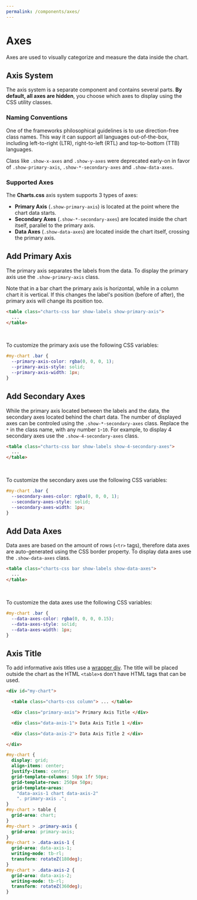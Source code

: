 ```yaml
---
permalink: /components/axes/
---
```


# Axes

Axes are used to visually categorize and measure the data inside the chart.

## Axis System

The axis system is a separate component and contains several parts. **By default, all axes are hidden**, you choose which axes to display using the CSS utility classes.

### Naming Conventions

One of the frameworks philosophical guidelines is to use direction-free class names. This way it can support all languages out-of-the-box, including left-to-right (LTR), right-to-left (RTL) and top-to-bottom (TTB) languages.

Class like `.show-x-axes` and `.show-y-axes` were deprecated early-on in favor of `.show-primary-axis`, `.show-*-secondary-axes` and `.show-data-axes`. 

### Supported Axes

The **Charts.css** axis system supports 3 types of axes:

* **Primary Axis** (`.show-primary-axis`) is located at the point where the chart data starts.
* **Secondary Axes** (`.show-*-secondary-axes`) are located inside the chart itself, parallel to the primary axis.
* **Data Axes** (`.show-data-axes`) are located inside the chart itself, crossing the primary axis.

## Add Primary Axis

The primary axis separates the labels from the data. To display the primary axis use the `.show-primary-axis` class.

Note that in a bar chart the primary axis is horizontal, while in a column chart it is vertical. If this changes the label's position (before of after), the primary axis will change its position too.

```html
<table class="charts-css bar show-labels show-primary-axis">
  ...
</table>
```

<v-row>

<code-example code-example-id="axes-example-1">
<template v-slot:css-code>
#axes-example-1 {
  width: 100%;
  max-width: 300px;
  margin: 0 auto;
}
#axes-example-1 .column tbody {
  aspect-ratio: 4 / 3;
}
</template>
<template v-slot:html-code>
<div id="axes-example-1">
  <table class="charts-css column show-labels show-primary-axis">
    <caption> Axes Example #1 </caption>
    <thead>
      <tr>
        <th scope="col"> Year </th>
        <th scope="col"> Progress </th>
      </tr>
    </thead>
    <tbody>
      <tr>
        <th scope="row"> 2016 </th>
        <td style="--size: 0.2"> </td>
      </tr>
      <tr>
        <th scope="row"> 2017 </th>
        <td style="--size: 0.4"> </td>
      </tr>
      <tr>
        <th scope="row"> 2018 </th>
        <td style="--size: 0.6"> </td>
      </tr>
      <tr>
        <th scope="row"> 2019 </th>
        <td style="--size: 0.8"> </td>
      </tr>
      <tr>
        <th scope="row"> 2020 </th>
        <td style="--size: 1"> </td>
      </tr>
    </tbody>
  </table>
</div>
</template>
</code-example>

<code-example code-example-id="axes-example-2">
<template v-slot:css-code>
#axes-example-2 {
  width: 100%;
  max-width: 300px;
  margin: 0 auto;
}
#axes-example-2 .column tbody {
  aspect-ratio: 4 / 3;
}
</template>
<template v-slot:html-code>
<div id="axes-example-2">
  <table class="charts-css column show-labels show-primary-axis reverse">
    <caption> Axes Example #2 </caption>
    <thead>
      <tr>
        <th scope="col"> Year </th>
        <th scope="col"> Progress </th>
      </tr>
    </thead>
    <tbody>
      <tr>
        <th scope="row"> 2016 </th>
        <td style="--size: 0.2"> </td>
      </tr>
      <tr>
        <th scope="row"> 2017 </th>
        <td style="--size: 0.4"> </td>
      </tr>
      <tr>
        <th scope="row"> 2018 </th>
        <td style="--size: 0.6"> </td>
      </tr>
      <tr>
        <th scope="row"> 2019 </th>
        <td style="--size: 0.8"> </td>
      </tr>
      <tr>
        <th scope="row"> 2020 </th>
        <td style="--size: 1"> </td>
      </tr>
    </tbody>
  </table>
</div>
</template>
</code-example>

</v-row>

<br>

<v-row>

<code-example code-example-id="axes-example-3">
<template v-slot:css-code>
#axes-example-3 {
  width: 100%;
  max-width: 300px;
  margin: 0 auto;
}
#axes-example-3 .bar tbody {
  aspect-ratio: 4 / 3;
}
</template>
<template v-slot:html-code>
<div id="axes-example-3">
  <table class="charts-css bar show-labels show-primary-axis">
    <caption> Axes Example #3 </caption>
    <thead>
      <tr>
        <th scope="col"> Year </th>
        <th scope="col"> Progress </th>
      </tr>
    </thead>
    <tbody>
      <tr>
        <th scope="row"> 2016 </th>
        <td style="--size: 0.2"> </td>
      </tr>
      <tr>
        <th scope="row"> 2017 </th>
        <td style="--size: 0.4"> </td>
      </tr>
      <tr>
        <th scope="row"> 2018 </th>
        <td style="--size: 0.6"> </td>
      </tr>
      <tr>
        <th scope="row"> 2019 </th>
        <td style="--size: 0.8"> </td>
      </tr>
      <tr>
        <th scope="row"> 2020 </th>
        <td style="--size: 1"> </td>
      </tr>
    </tbody>
  </table>
</div>
</template>
</code-example>

<code-example code-example-id="axes-example-4">
<template v-slot:css-code>
#axes-example-4 {
  width: 100%;
  max-width: 300px;
  margin: 0 auto;
}
#axes-example-4 .bar tbody {
  aspect-ratio: 4 / 3;
}
</template>
<template v-slot:html-code>
<div id="axes-example-4">
  <table class="charts-css bar show-labels show-primary-axis reverse">
    <caption> Axes Example #4 </caption>
    <thead>
      <tr>
        <th scope="col"> Year </th>
        <th scope="col"> Progress </th>
      </tr>
    </thead>
    <tbody>
      <tr>
        <th scope="row"> 2016 </th>
        <td style="--size: 0.2"> </td>
      </tr>
      <tr>
        <th scope="row"> 2017 </th>
        <td style="--size: 0.4"> </td>
      </tr>
      <tr>
        <th scope="row"> 2018 </th>
        <td style="--size: 0.6"> </td>
      </tr>
      <tr>
        <th scope="row"> 2019 </th>
        <td style="--size: 0.8"> </td>
      </tr>
      <tr>
        <th scope="row"> 2020 </th>
        <td style="--size: 1"> </td>
      </tr>
    </tbody>
  </table>
</div>
</template>
</code-example>

</v-row>

To customize the primary axis use the following CSS variables:

```css
#my-chart .bar {
  --primary-axis-color: rgba(0, 0, 0, 1);
  --primary-axis-style: solid;
  --primary-axis-width: 1px;
}
```

## Add Secondary Axes

While the primary axis located between the labels and the data, the secondary axes located behind the chart data. The number of displayed axes can be controled using the `.show-*-secondary-axes` class. Replace the `*` in the class name, with any number `1`-`10`. For example, to display 4 secondary axes use the `.show-4-secondary-axes` class.

```html
<table class="charts-css bar show-labels show-4-secondary-axes">
  ...
</table>
```

<v-row>

<code-example code-example-id="axes-example-5">
<template v-slot:css-code>
#axes-example-5 {
  width: 100%;
  max-width: 300px;
  margin: 0 auto;
}
#axes-example-5 .column tbody {
  aspect-ratio: 4 / 3;
}
</template>
<template v-slot:html-code>
<div id="axes-example-5">
  <table class="charts-css column show-labels show-primary-axis show-2-secondary-axes">
    <caption> Axes Example #5 </caption>
    <thead>
      <tr>
        <th scope="col"> Year </th>
        <th scope="col"> Progress </th>
      </tr>
    </thead>
    <tbody>
      <tr>
        <th scope="row"> 2016 </th>
        <td style="--size: 0.2"> </td>
      </tr>
      <tr>
        <th scope="row"> 2017 </th>
        <td style="--size: 0.4"> </td>
      </tr>
      <tr>
        <th scope="row"> 2018 </th>
        <td style="--size: 0.2"> </td>
      </tr>
      <tr>
        <th scope="row"> 2019 </th>
        <td style="--size: 0.6"> </td>
      </tr>
      <tr>
        <th scope="row"> 2020 </th>
        <td style="--size: 0.4"> </td>
      </tr>
    </tbody>
  </table>
</div>
</template>
</code-example>

<code-example code-example-id="axes-example-6">
<template v-slot:css-code>
#axes-example-6 {
  width: 100%;
  max-width: 300px;
  margin: 0 auto;
}
#axes-example-6 .column tbody {
  aspect-ratio: 4 / 3;
}
</template>
<template v-slot:html-code>
<div id="axes-example-6">
  <table class="charts-css column show-labels show-primary-axis show-6-secondary-axes reverse">
    <caption> Axes Example #6 </caption>
    <thead>
      <tr>
        <th scope="col"> Year </th>
        <th scope="col"> Progress </th>
      </tr>
    </thead>
    <tbody>
      <tr>
        <th scope="row"> 2016 </th>
        <td style="--size: 0.5"> </td>
      </tr>
      <tr>
        <th scope="row"> 2017 </th>
        <td style="--size: 0.16"> </td>
      </tr>
      <tr>
        <th scope="row"> 2018 </th>
        <td style="--size: 0.33"> </td>
      </tr>
      <tr>
        <th scope="row"> 2019 </th>
        <td style="--size: 0.07"> </td>
      </tr>
      <tr>
        <th scope="row"> 2020 </th>
        <td style="--size: 0.67"> </td>
      </tr>
    </tbody>
  </table>
</div>
</template>
</code-example>

</v-row>

<br>

<v-row>

<code-example code-example-id="axes-example-7">
<template v-slot:css-code>
#axes-example-7 {
  width: 100%;
  max-width: 300px;
  margin: 0 auto;
}
#axes-example-7 .bar tbody {
  aspect-ratio: 4 / 3;
}
</template>
<template v-slot:html-code>
<div id="axes-example-7">
  <table class="charts-css bar show-labels show-primary-axis show-4-secondary-axes">
    <caption> Axes Example #7 </caption>
    <thead>
      <tr>
        <th scope="col"> Year </th>
        <th scope="col"> Progress </th>
      </tr>
    </thead>
    <tbody>
      <tr>
        <th scope="row"> 2016 </th>
        <td style="--size: 0.25"> </td>
      </tr>
      <tr>
        <th scope="row"> 2017 </th>
        <td style="--size: 0.5"> </td>
      </tr>
      <tr>
        <th scope="row"> 2018 </th>
        <td style="--size: 0.125"> </td>
      </tr>
      <tr>
        <th scope="row"> 2019 </th>
        <td style="--size: 0.75"> </td>
      </tr>
      <tr>
        <th scope="row"> 2020 </th>
        <td style="--size: 0.25"> </td>
      </tr>
    </tbody>
  </table>
</div>
</template>
</code-example>

<code-example code-example-id="axes-example-8">
<template v-slot:css-code>
#axes-example-8 {
  width: 100%;
  max-width: 300px;
  margin: 0 auto;
}
#axes-example-8 .bar tbody {
  aspect-ratio: 4 / 3;
}
</template>
<template v-slot:html-code>
<div id="axes-example-8">
  <table class="charts-css bar show-labels show-primary-axis show-10-secondary-axes reverse">
    <caption> Axes Example #8 </caption>
    <thead>
      <tr>
        <th scope="col"> Year </th>
        <th scope="col"> Progress </th>
      </tr>
    </thead>
    <tbody>
      <tr>
        <th scope="row"> 2016 </th>
        <td style="--size: 0.2"> </td>
      </tr>
      <tr>
        <th scope="row"> 2017 </th>
        <td style="--size: 0.8"> </td>
      </tr>
      <tr>
        <th scope="row"> 2018 </th>
        <td style="--size: 0.4"> </td>
      </tr>
      <tr>
        <th scope="row"> 2019 </th>
        <td style="--size: 0.6"> </td>
      </tr>
      <tr>
        <th scope="row"> 2020 </th>
        <td style="--size: 0.2"> </td>
      </tr>
    </tbody>
  </table>
</div>
</template>
</code-example>

</v-row>

To customize the secondary axes use the following CSS variables:

```css
#my-chart .bar {
  --secondary-axes-color: rgba(0, 0, 0, 1);
  --secondary-axes-style: solid;
  --secondary-axes-width: 1px;
}
```

## Add Data Axes

Data axes are based on the amount of rows (`<tr>` tags), therefore data axes are auto-generated using the CSS border property. To display data axes use the `.show-data-axes` class.

```html
<table class="charts-css bar show-labels show-data-axes">
  ...
</table>
```

<v-row>

<code-example code-example-id="axes-example-9">
<template v-slot:css-code>
#axes-example-9 {
  width: 100%;
  max-width: 300px;
  margin: 0 auto;
}
#axes-example-9 .column tbody {
  aspect-ratio: 4 / 3;
}
</template>
<template v-slot:html-code>
<div id="axes-example-9">
  <table class="charts-css column show-labels show-primary-axis show-4-secondary-axes show-data-axes">
    <caption> Axes Example #9 </caption>
    <thead>
      <tr>
        <th scope="col"> Year </th>
        <th scope="col"> Progress </th>
      </tr>
    </thead>
    <tbody>
      <tr>
        <th scope="row"> 2016 </th>
        <td style="--size: 0.2"> </td>
      </tr>
      <tr>
        <th scope="row"> 2017 </th>
        <td style="--size: 0.4"> </td>
      </tr>
      <tr>
        <th scope="row"> 2018 </th>
        <td style="--size: 0.2"> </td>
      </tr>
      <tr>
        <th scope="row"> 2019 </th>
        <td style="--size: 0.6"> </td>
      </tr>
      <tr>
        <th scope="row"> 2020 </th>
        <td style="--size: 0.4"> </td>
      </tr>
    </tbody>
  </table>
</div>
</template>
</code-example>

<code-example code-example-id="axes-example-10">
<template v-slot:css-code>
#axes-example-10 {
  width: 100%;
  max-width: 300px;
  margin: 0 auto;
}
#axes-example-10 .column tbody {
  aspect-ratio: 4 / 3;
}
</template>
<template v-slot:html-code>
<div id="axes-example-10">
  <table class="charts-css column show-labels show-primary-axis show-4-secondary-axes show-data-axes reverse">
    <caption> Axes Example #10 </caption>
    <thead>
      <tr>
        <th scope="col"> Year </th>
        <th scope="col"> Progress </th>
      </tr>
    </thead>
    <tbody>
      <tr>
        <th scope="row"> 2016 </th>
        <td style="--size: 0.5"> </td>
      </tr>
      <tr>
        <th scope="row"> 2017 </th>
        <td style="--size: 0.16"> </td>
      </tr>
      <tr>
        <th scope="row"> 2018 </th>
        <td style="--size: 0.33"> </td>
      </tr>
      <tr>
        <th scope="row"> 2019 </th>
        <td style="--size: 0.07"> </td>
      </tr>
      <tr>
        <th scope="row"> 2020 </th>
        <td style="--size: 0.67"> </td>
      </tr>
    </tbody>
  </table>
</div>
</template>
</code-example>

</v-row>

<br>

<v-row>

<code-example code-example-id="axes-example-11">
<template v-slot:css-code>
#axes-example-11 {
  width: 100%;
  max-width: 300px;
  margin: 0 auto;
}
#axes-example-11 .bar tbody {
  aspect-ratio: 4 / 3;
}
</template>
<template v-slot:html-code>
<div id="axes-example-11">
  <table class="charts-css bar show-labels show-primary-axis show-4-secondary-axes show-data-axes">
    <caption> Axes Example #11 </caption>
    <thead>
      <tr>
        <th scope="col"> Year </th>
        <th scope="col"> Progress </th>
      </tr>
    </thead>
    <tbody>
      <tr>
        <th scope="row"> 2016 </th>
        <td style="--size: 0.25"> </td>
      </tr>
      <tr>
        <th scope="row"> 2017 </th>
        <td style="--size: 0.5"> </td>
      </tr>
      <tr>
        <th scope="row"> 2018 </th>
        <td style="--size: 0.125"> </td>
      </tr>
      <tr>
        <th scope="row"> 2019 </th>
        <td style="--size: 0.75"> </td>
      </tr>
      <tr>
        <th scope="row"> 2020 </th>
        <td style="--size: 0.25"> </td>
      </tr>
    </tbody>
  </table>
</div>
</template>
</code-example>

<code-example code-example-id="axes-example-12">
<template v-slot:css-code>
#axes-example-12 {
  width: 100%;
  max-width: 300px;
  margin: 0 auto;
}
#axes-example-12 .bar tbody {
  aspect-ratio: 4 / 3;
}
</template>
<template v-slot:html-code>
<div id="axes-example-12">
  <table class="charts-css bar show-labels show-primary-axis show-4-secondary-axes show-data-axes reverse">
    <caption> Axes Example #12 </caption>
    <thead>
      <tr>
        <th scope="col"> Year </th>
        <th scope="col"> Progress </th>
      </tr>
    </thead>
    <tbody>
      <tr>
        <th scope="row"> 2016 </th>
        <td style="--size: 0.2"> </td>
      </tr>
      <tr>
        <th scope="row"> 2017 </th>
        <td style="--size: 0.8"> </td>
      </tr>
      <tr>
        <th scope="row"> 2018 </th>
        <td style="--size: 0.4"> </td>
      </tr>
      <tr>
        <th scope="row"> 2019 </th>
        <td style="--size: 0.6"> </td>
      </tr>
      <tr>
        <th scope="row"> 2020 </th>
        <td style="--size: 0.2"> </td>
      </tr>
    </tbody>
  </table>
</div>
</template>
</code-example>

</v-row>

To customize the data axes use the following CSS variables:

```css
#my-chart .bar {
  --data-axes-color: rgba(0, 0, 0, 0.15);
  --data-axes-style: solid;
  --data-axes-width: 1px;
}
```

## Axis Title

To add informative axis titles use a [wrapper div](wrapper/#general-anatomy). The title will be placed outside the chart as the HTML `<table>`s don't have HTML tags that can be used.

```html
<div id="my-chart">

  <table class="charts-css column"> ... </table>

  <div class="primary-axis"> Primary Axis Title </div>

  <div class="data-axis-1"> Data Axis Title 1 </div>

  <div class="data-axis-2"> Data Axis Title 2 </div>

</div>
```

```css
#my-chart {
  display: grid;
  align-items: center;
  justify-items: center;
  grid-template-columns: 50px 1fr 50px;
  grid-template-rows: 250px 50px;
  grid-template-areas:
    "data-axis-1 chart data-axis-2"
    ". primary-axis .";
}
#my-chart > table {
  grid-area: chart;
}
#my-chart > .primary-axis {
  grid-area: primary-axis;
}
#my-chart > .data-axis-1 {
  grid-area: data-axis-1;
  writing-mode: tb-rl;
  transform: rotateZ(180deg);
}
#my-chart > .data-axis-2 {
  grid-area: data-axis-2;
  writing-mode: tb-rl;
  transform: rotateZ(360deg);
}
```

<code-example code-example-id="axes-example-13">
<template v-slot:css-code>
#axes-example-13 {
  display: grid;
  align-items: center;
  justify-items: center;
  grid-template-columns: 50px 1fr 50px;
  grid-template-rows: 250px 50px;
  grid-template-areas:
    "data-axis-1 chart data-axis-2"
    ". primary-axis .";
  background-color: #eee;
  width: 100%;
  max-width: 650px;
  margin: 0 auto;
}
#axes-example-13 > table {
  grid-area: chart;
}
#axes-example-13 > .primary-axis {
  grid-area: primary-axis;
}
#axes-example-13 > .data-axis-1 {
  grid-area: data-axis-1;
  writing-mode: tb-rl;
  transform: rotateZ(180deg);
}
#axes-example-13 > .data-axis-2 {
  grid-area: data-axis-2;
  writing-mode: tb-rl;
  transform: rotateZ(360deg);
}
</template>
<template v-slot:html-code>
<div id="axes-example-13">
  <table class="charts-css column show-labels show-primary-axis">
    <caption> Axes Example #13 </caption>
    <thead>
      <tr>
        <th scope="col"> Month </th>
        <th scope="col"> Progress </th>
      </tr>
    </thead>
    <tbody>
      <tr>
        <th scope="row"> Jan </th>
        <td style="--size: 0.3;"> <span class="data"> 30 </span> </td>
      </tr>
      <tr>
        <th scope="row"> Feb </th>
        <td style="--size: 0.5;"> <span class="data"> 50 </span> </td>
      </tr>
      <tr>
        <th scope="row"> Mar </th>
        <td style="--size: 0.8;"> <span class="data"> 80 </span> </td>
      </tr>
      <tr>
        <th scope="row"> Apr </th>
        <td style="--size: 1;"> <span class="data"> 100 </span> </td>
      </tr>
      <tr>
        <th scope="row"> May </th>
        <td style="--size: 0.65;"> <span class="data"> 65 </span> </td>
      </tr>
      <tr>
        <th scope="row"> Jun </th>
        <td style="--size: 0.45;"> <span class="data"> 45 </span> </td>
      </tr>
      <tr>
        <th scope="row"> Jul </th>
        <td style="--size: 0.15;"> <span class="data"> 15 </span> </td>
      </tr>
      <tr>
        <th scope="row"> Aug </th>
        <td style="--size: 0.32;"> <span class="data"> 32 </span> </td>
      </tr>
      <tr>
        <th scope="row"> Sep </th>
        <td style="--size: 0.6;"> <span class="data"> 60 </span> </td>
      </tr>
      <tr>
        <th scope="row"> Oct </th>
        <td style="--size: 0.9;"> <span class="data"> 90 </span> </td>
      </tr>
      <tr>
        <th scope="row"> Nov </th>
        <td style="--size: 0.55;"> <span class="data"> 55 </span> </td>
      </tr>
      <tr>
        <th scope="row"> Dec </th>
        <td style="--size: 0.4;"> <span class="data"> 40 </span> </td>
      </tr>
    </tbody>
  </table>
  <div class="primary-axis"> Month </div>
  <div class="data-axis-1"> Progress </div>
  <div class="data-axis-2"> Progress </div>
</div>
</template>
</code-example>
